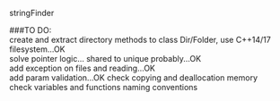 stringFinder

###TO DO:    
create and extract directory methods to class Dir/Folder, use C++14/17 filesystem...OK   
solve pointer logic... shared to unique probably...OK  
add exception on files and reading...OK  
add param validation...OK
check copying and deallocation memory  
check variables and functions naming conventions  
